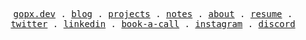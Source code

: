 <p align="center">
  <samp>
    <a href="https://www.gopx.dev">gopx.dev</a> .
    <a href="https://www.gopx.dev/blogs">blog</a> .
    <a href="https://www.gopx.dev/showcase">projects</a> .
    <a href="https://www.gopx.dev/notebooks">notes</a> .
    <a href="https://www.gopx.dev/about">about</a> .
    <a href="https://drive.google.com/file/d/1NO-hoN5dveXg65_qOUbC9vk9bIjBVn0r/view?usp=sharing">resume</a> .
    <a href="https://twitter.com/bettercallgopal">twitter</a> .
    <a href="https://www.linkedin.com/in/vermagopal/">linkedin</a> .
    <a href="https://cal.com/bettercallgopal/personalizedcall">book-a-call</a> .
    <a href="https://www.instagram.com/bettercallgopal">instagram</a> .
    <a href="https://discord.com/invite/uR7DpxtaKw">discord</a>
  </samp>
</p>
<!-- <br /> -->
<!-- <p align="center"> <img src="https://komarev.com/ghpvc/?username=gopalverma1303&label=Profile%20views&color=0e75b6&style=flat" alt="gopalverma1303" /> </p> -->
